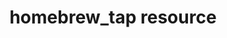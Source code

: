 ---
resource_reference: true
resources_common_guards: true
resources_common_notification: true
resources_common_properties: true
title: homebrew_tap resource
resource: homebrew_tap
aliases:
- "/resource_homebrew_tap.html"
menu:
  infra:
    title: homebrew_tap
    identifier: chef_infra/cookbook_reference/resources/homebrew_tap homebrew_tap
    parent: chef_infra/cookbook_reference/resources
resource_description_list:
- markdown: Use the **homebrew_tap** resource to add additional formula repositories
    to the Homebrew package manager.
resource_new_in: '14.0'
syntax_full_code_block: |-
  homebrew_tap 'name' do
    full               true, false # default value: false
    homebrew_path      String # default value: "/usr/local/bin/brew"
    owner              String
    tap_name           String # default value: 'name' unless specified
    url                String
    action             Symbol # defaults to :tap if not specified
  end
syntax_properties_list: 
syntax_full_properties_list:
- "`homebrew_tap` is the resource."
- "`name` is the name given to the resource block."
- "`action` identifies which steps Chef Infra Client will take to bring the node into
  the desired state."
- "`full`, `homebrew_path`, `owner`, `tap_name`, and `url` are the properties available
  to this resource."
actions_list:
  :tap:
    markdown: Default. Add a Homebrew tap.
  :untap:
    markdown: Remove a Homebrew tap.
  :nothing:
    shortcode: resources_common_actions_nothing.md
properties_list:
- property: full
  ruby_type: true, false
  required: false
  default_value: 'false'
  description_list:
  - markdown: Perform a full clone on the tap, as opposed to a shallow clone.
- property: homebrew_path
  ruby_type: String
  required: false
  default_value: "/usr/local/bin/brew"
  description_list:
  - markdown: The path to the Homebrew binary.
- property: owner
  ruby_type: String
  required: false
  default_value: Calculated default username
  description_list:
  - markdown: The owner of the Homebrew installation.
- property: tap_name
  ruby_type: String
  required: false
  default_value: The resource block's name
  description_list:
  - markdown: An optional property to set the tap name if it differs from the resource
      block's name.
- property: url
  ruby_type: String
  required: false
  description_list:
  - markdown: The URL of the tap.
examples: 
---